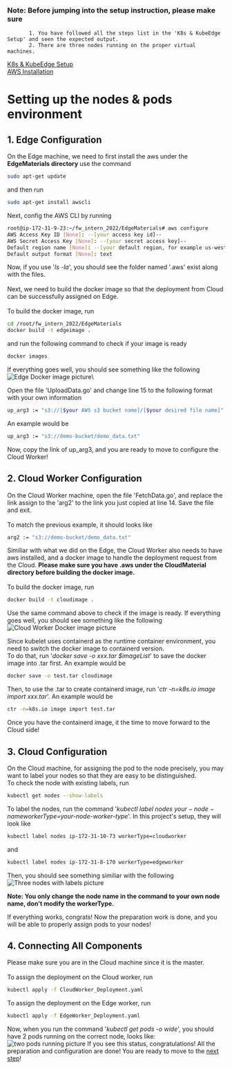 ### Note:  Before jumping into the setup instruction, please make sure
           1. You have followed all the steps list in the 'K8s & KubeEdge Setup' and seen the expected output.
           2. There are three nodes running on the proper virtual machines.

[K8s & KubeEdge Setup](https://github.com/pdgetrf/fw_intern_2022/blob/main/docs/K8s%20%26%20KubeEdge%20Setup.md)\
[AWS Installation](https://linuxhint.com/install_aws_cli_ubuntu/)

# Setting up the nodes & pods environment
## 1. Edge Configuration
On the Edge machine, we need to first install the aws under the **EdgeMaterials directory** use the command
```bash
sudo apt-get update
```
and then run
```bash
sudo apt-get install awscli
```

Next, config the AWS CLI by running
```bash
root@ip-172-31-9-23:~/fw_intern_2022/EdgeMaterials# aws configure
AWS Access Key ID [None]: --[your access key id]--
AWS Secret Access Key [None]: --[your secret access key]--
Default region name [None]: --[your default region, for example us-west-2]--
Default output format [None]: text
```
Now, if you use '_ls -la_', you should see the folder named '.aws' exist along with the files.\
\
Next, we need to build the docker image so that the deployment from Cloud can be successfully assigned on Edge.\
\
To build the docker image, run
```bash
cd /root/fw_intern_2022/EdgeMaterials
docker build -t edgeimage .
```
and run the following command to check if your image is ready
```bash
docker images
```
If everything goes well, you should see something like the following\
![Edge Docker image picture](https://user-images.githubusercontent.com/108478119/186229404-e86620ca-1b39-4bd0-a404-c5864ebe079d.png)\

Open the file 'UploadData.go' and change line 15 to the following format with your own information
```bash
up_arg3 := "s3://[$your AWS s3 bucket name]/[$your desired file name]"
```
An example would be
```bash
up_arg3 := "s3://demo-bucket/demo_data.txt"
```

Now, copy the link of up_arg3, and you are ready to move to configure the Cloud Worker!


## 2. Cloud Worker Configuration
On the Cloud Worker machine, open the file 'FetchData.go', and replace the link assign to the 'arg2' to the link you just copied at line 14. Save the file and exit.\
\
To match the previous example, it should looks like
```bash
arg2 := "s3://demo-bucket/demo_data.txt"
```
Similiar with what we did on the Edge, the Cloud Worker also needs to have aws installed, and a docker image to handle the deployment request from the Cloud. **Please make sure you have .aws under the CloudMaterial directory before building the docker image.**\
\
To build the docker image, run
```bash
docker build -t cloudimage .
```
Use the same command above to check if the image is ready. If everything goes well, you should see something like the following\
![Cloud Worker Docker image picture](https://user-images.githubusercontent.com/108478119/186229036-b516f4dd-ee73-4d33-918d-b5def0d668fd.png)

Since kubelet uses containerd as the runtime container environment, you need to switch the docker image to containerd version.\
To do that, run '_docker save -o xxx.tar $imageList_' to save the docker image into .tar first. An example would be
```bash
docker save -o test.tar cloudimage
```
Then, to use the .tar to create containerd image, run '_ctr -n=k8s.io image import  xxx.tar_'. An example would be
```bash
ctr -n=k8s.io image import test.tar
```
Once you have the containerd image, it the time to move forward to the Cloud side!


## 3. Cloud Configuration
On the Cloud machine, for assigning the pod to the node precisely, you may want to label your nodes so that they are easy to be distinguished.\
To check the node with existing labels, run
```bash
kubectl get nodes --show-labels
```
To label the nodes, run the command '_kubectl label nodes $your-node-name workerType=$your-node-worker-type_'. In this project's setup, 
they will look like
```bash
kubectl label nodes ip-172-31-10-73 workerType=cloudworker
```
and
```bash
kubectl label nodes ip-172-31-8-170 workerType=edgeworker
```
Then, you should see something similiar with the following
![Three nodes with labels picture](https://user-images.githubusercontent.com/252020/186566562-1acf2900-3ea4-4ee1-96ea-1224f6596967.png)

**Note: You only change the node name in the command to your own node name, don't modify the workerType.**

If everything works, congrats! Now the preparation work is done, and you will be able to properly assign pods to your nodes!


## 4. Connecting All Components
Please make sure you are in the Cloud machine since it is the master.\
\
To assign the deployment on the Cloud worker, run
```bash
kubectl apply -f CloudWorker_Deployment.yaml
```
To assign the deployment on the Edge worker, run
```bash
kubectl apply -f EdgeWorker_Deployment.yaml
```
Now, when you run the command '_kubectl get pods -o wide_', you should have 2 pods running on the correct node, looks like:
![two pods running picture](https://user-images.githubusercontent.com/108478119/186237938-fb227013-e9b0-44e0-b44b-28c040396c9c.png)
If you see this status, congratulations! All the preparation and configuration are done! You are ready to move to the [next step](https://github.com/pdgetrf/fw_intern_2022/blob/main/docs/Program%20Execution.md)!










